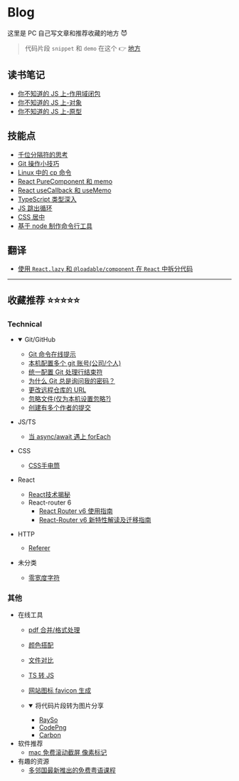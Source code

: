 # Blog

这里是 PC 自己写文章和推荐收藏的地方 😈

> 代码片段 `snippet` 和 `demo` 在这个 👉 [地方](https://github.com/zpc7/snippets-and-demos)

## 读书笔记

- [你不知道的 JS 上-作用域闭包](./ReadingNotes/你不知道的JS上-作用域闭包.md)
- [你不知道的 JS 上-对象](./ReadingNotes/你不知道的JS上-对象.md)
- [你不知道的 JS 上-原型](./ReadingNotes/你不知道的JS上-原型.md)

## 技能点

- [千位分隔符的思考](./SkillPoints/千位分隔符.md)
- [Git 操作小技巧](./SkillPoints/GitTips-Vol-1.md)
- [Linux 中的 cp 命令](./SkillPoints/Linux-cp.md)
- [React PureComponent 和 memo](./SkillPoints/React-PureComponent+memo.md)
- [React useCallback 和 useMemo](./SkillPoints/React-useCallback+useMemo.md)
- [TypeScript 类型深入](./SkillPoints/TypeScript类型深入.md)
- [JS 跳出循环](./SkillPoints/Out-of-the-Loop.md)
- [CSS 居中](./SkillPoints/CSS-center.md)
- [基于 node 制作命令行工具](./SkillPoints/Node-cli-tool.md)

## 翻译

- [使用 `React.lazy` 和 `@loadable/component` 在 `React` 中拆分代码](./Translation/React.lazy+Suspense.md)

---

## 收藏推荐 ⭐⭐⭐⭐⭐

### Technical

- <details open>
    <summary>Git/GitHub</summary>

    - [Git 命令在线提示](https://gitexplorer.com/)
    - [本机配置多个 git 账号(公司/个人)](https://blog.csdn.net/weixin_30389003/article/details/96460375)
    - [统一配置 Git 处理行结束符](https://docs.github.com/cn/github/using-git/configuring-git-to-handle-line-endings)
    - [为什么 Git 总是询问我的密码？](https://docs.github.com/cn/github/using-git/why-is-git-always-asking-for-my-password)
    - [更改远程仓库的 URL](https://docs.github.com/cn/github/using-git/changing-a-remotes-url)
    - [忽略文件(仅为本机设置忽略?)](https://docs.github.com/cn/github/using-git/ignoring-files)
    - [创建有多个作者的提交](https://docs.github.com/cn/github/committing-changes-to-your-project/creating-a-commit-with-multiple-authors)
  </details>

- JS/TS
  - [当 async/await 遇上 forEach](http://objcer.com/2017/10/12/async-await-with-forEach/)
- CSS
  - [CSS手电筒](https://voussoir.net/writing/browser_in_the_dark)

- React
  - [React技术揭秘](https://react.iamkasong.com/)
  - React-router 6
    - [React Router v6 使用指南](https://zhuanlan.zhihu.com/p/191419879)
    - [React-Router v6 新特性解读及迁移指南](https://blog.csdn.net/weixin_40906515/article/details/104957712)

- HTTP
  - [Referer](http://www.ruanyifeng.com/blog/2019/06/http-referer.html)

- 未分类
  - [零宽度字符](https://juejin.cn/post/6844904164057677831)
  
### 其他
- 在线工具
  - [pdf 合并/格式处理](https://smallpdf.com/cn)
  - [颜色搭配](https://colorhunt.co/)
  - [文件对比](https://differ.netlify.app/)
  - [TS 转 JS](https://www.typescriptlang.org/play)
  - [网站图标 favicon 生成](https://favicon.io/)
  - <details open>
      <summary>将代码片段转为图片分享</summary>

      * [RaySo](https://ray.so/)
      * [CodePng](https://www.codepng.app/)
      * [Carbon](https://carbon.now.sh/)
    </details>
- 软件推荐
  - [mac 免费滚动截屏 像素标记](https://shottr.cc/)
- 有趣的资源
  - [多邻国最新推出的免费粤语课程](https://zh-cn.duolingo.com/welcome?welcomeStep=choosePath)
